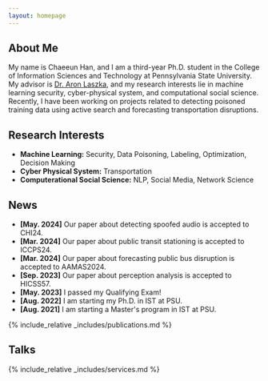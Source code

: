 ```yaml
---
layout: homepage
---
```


## About Me

My name is Chaeeun Han, and I am a third-year Ph.D. student in the College of Information Sciences and Technology at Pennsylvania State University. My advisor is [Dr. Aron Laszka](https://aronlaszka.com), and my research interests lie in machine learning security, cyber-physical system, and computational social science. Recently, I have been working on projects related to detecting poisoned training data using active search and forecasting transportation disruptions.

## Research Interests

- **Machine Learning:** Security, Data Poisoning, Labeling, Optimization, Decision Making
- **Cyber Physical System:** Transportation
- **Computerational Social Science:** NLP, Social Media, Network Science
  

## News
- **[May. 2024]** Our paper about detecting spoofed audio is accepted to CHI24.
- **[Mar. 2024]** Our paper about public transit stationing is accepted to ICCPS24.
- **[Mar. 2024]** Our paper about forecasting public bus disruption is accepted to AAMAS2024.
- **[Sep. 2023]** Our paper about perception analysis is accepted to HICSS57.
- **[May. 2023]** I passed my Qualifying Exam!
- **[Aug. 2022]** I am starting my Ph.D. in IST at PSU.
- **[Aug. 2021]** I am starting a Master's program in IST at PSU.

{% include_relative _includes/publications.md %}

## Talks

{% include_relative _includes/services.md %}
